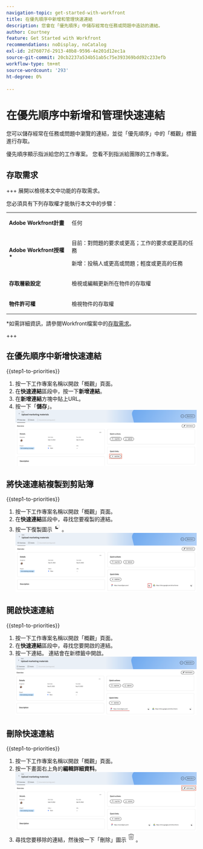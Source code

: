 ```yaml
---
navigation-topic: get-started-with-workfront
title: 在優先順序中新增和管理快速連結
description: 您會在「優先順序」中儲存經常在任務或問題中造訪的連結。
author: Courtney
feature: Get Started with Workfront
recommendations: noDisplay, noCatalog
exl-id: 2d76077d-2913-40b8-9596-4e201d12ec1a
source-git-commit: 20cb2237a534b51ab5c75e393369bdd92c233efb
workflow-type: tm+mt
source-wordcount: '293'
ht-degree: 0%

---
```


# 在優先順序中新增和管理快速連結

您可以儲存經常在任務或問題中瀏覽的連結，並從「優先順序」中的「概觀」標籤進行存取。

優先順序顯示指派給您的工作專案。 您看不到指派給團隊的工作專案。

## 存取需求

+++ 展開以檢視本文中功能的存取需求。

您必須具有下列存取權才能執行本文中的步驟：

<table style="table-layout:auto"> 
 <col> 
 </col> 
 <col> 
 </col> 
 <tbody> 
  <tr> 
   <td role="rowheader"><strong>Adobe Workfront計畫</strong></td> 
   <td> <p>任何</p> </td> 
  </tr> 
  <tr> 
   <td role="rowheader"><strong>Adobe Workfront授權*</strong></td> 
   <td> 
   <p>目前：對問題的要求或更高；工作的要求或更高的任務</p>
   <p>新增：投稿人或更高或問題；輕度或更高的任務</p> 
   </td> 
  </tr> 
  <tr> 
   <td role="rowheader"><strong>存取層級設定</strong></td> 
   <td> <p>檢視或編輯更新所在物件的存取權</p></td> 
  </tr> 
  <tr> 
   <td role="rowheader"><strong>物件許可權</strong></td> 
   <td> <p>檢視物件的存取權</p></td> 
  </tr> 
 </tbody> 
</table>

*如需詳細資訊，請參閱Workfront檔案中的[存取需求](/help/quicksilver/administration-and-setup/add-users/access-levels-and-object-permissions/access-level-requirements-in-documentation.md)。

+++

## 在優先順序中新增快速連結

{{step1-to-priorities}}

1. 按一下工作專案名稱以開啟「概觀」頁面。
1. 在&#x200B;**快速連結**&#x200B;區段中，按一下&#x200B;**新增連結**。
1. 在&#x200B;**新增連結**&#x200B;方塊中貼上URL。
1. 按一下「**儲存**」。
   ![](assets/add-link.png)

## 將快速連結複製到剪貼簿

{{step1-to-priorities}}

1. 按一下工作專案名稱以開啟「概觀」頁面。
1. 在&#x200B;**快速連結**&#x200B;區段中，尋找您要複製的連結。
1. 按一下復製圖示![](assets/copy-icon.png)。
   ![](assets/copy-link.png)

## 開啟快速連結

{{step1-to-priorities}}

1. 按一下工作專案名稱以開啟「概觀」頁面。
1. 在&#x200B;**快速連結**&#x200B;區段中，尋找您要開啟的連結。
1. 按一下連結。 連結會在新標籤中開啟。
   ![](assets/open-link.png)

## 刪除快速連結

{{step1-to-priorities}}

1. 按一下工作專案名稱以開啟「概觀」頁面。
1. 按一下畫面右上角的&#x200B;**編輯詳細資料**。
   ![](assets/edit-details.png)
1. 尋找您要移除的連結，然後按一下「刪除」圖示![](assets/delete-icon.png)。
